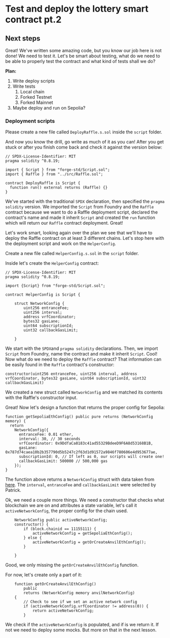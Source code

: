 # Test and deploy the lottery smart contract pt.2

## Next steps

Great! We've written some amazing code, but you know our job here is not done! We need to test it. Let's be smart about testing, what do we need to be able to properly test the contract and what kind of tests shall we do?

**Plan:**

1. Write deploy scripts
2. Write tests
   1. Local chain
   2. Forked Testnet
   3. Forked Mainnet
3. Maybe deploy and run on Sepolia?

### Deployment scripts

Please create a new file called `DeployRaffle.s.sol` inside the `script` folder.

And now you know the drill, go write as much of it as you can! After you get stuck or after you finish come back and check it against the version below:

```solidity
// SPDX-License-Identifier: MIT
pragma solidity ^0.8.19;

import { Script } from "forge-std/Script.sol";
import { Raffle } from "../src/Raffle.sol";

contract DeployRaffle is Script {
  function run() external returns (Raffle) {}
}
```

We've started with the traditional `SPDX` declaration, then specified the `pragma solidity` version. We imported the `Script` from Foundry and the `Raffle` contract because we want to do a Raffle deployment script, declared the contract's name and made it inherit `Script` and created the `run` function which will return our `Raffle` contract deployment. Great!

Let's work smart, looking again over the plan we see that we'll have to deploy the Raffle contract on at least 3 different chains. Let's stop here with the deployment script and work on the `HelperConfig`.

Create a new file called `HelperConfig.s.sol` in the `script` folder.

Inside let's create the `HelperConfig` contract:

```solidity
// SPDX-License-Identifier: MIT
pragma solidity ^0.8.19;

import {Script} from "forge-std/Script.sol";

contract HelperConfig is Script {

    struct NetworkConfig {
        uint256 entranceFee;
        uint256 interval;
        address vrfCoordinator;
        bytes32 gasLane;
        uint64 subscriptionId;
        uint32 callbackGasLimit;

    }
```

We start with the `SPDX`and `pragma solidity` declarations. Then, we import `Script` from Foundry, name the contract and make it inherit `Script`. Cool! Now what do we need to deploy the `Raffle` contract? That information can be easily found in the `Raffle` contract's constructor:

`constructor(uint256 entranceFee, uint256 interval, address vrfCoordinator, bytes32 gasLane, uint64 subscriptionId, uint32 callbackGasLimit)`

We created a new struct called `NetworkConfig` and we matched its contents with the Raffle's constructor input.

Great! Now let's design a function that returns the proper config for Sepolia:

```solidity
function getSepoliaEthConfig() public pure returns (NetworkConfig memory) {
  return
    NetworkConfig({
      entranceFee: 0.01 ether,
      interval: 30, // 30 seconds
      vrfCoordinator: 0x9DdfaCa8183c41ad55329BdeeD9F6A8d53168B1B,
      gasLane: 0x787d74caea10b2b357790d5b5247c2f63d1d91572a9846f780606e4d953677ae,
      subscriptionId: 0, // If left as 0, our scripts will create one!
      callbackGasLimit: 500000 // 500,000 gas
    });
}
```

The function above returns a `NetworkConfig` struct with data taken from [here](https://docs.chain.link/vrf/v2/subscription/supported-networks#sepolia-testnet). The `interval`, `entranceFee` and `callbackGasLimit` were selected by Patrick.

Ok, we need a couple more things. We need a constructor that checks what blockchain we are on and attributes a state variable, let's call it `activeNetworkConfig`, the proper config for the chain used.

```solidity
    NetworkConfig public activeNetworkConfig;
    constructor() {
        if (block.chainid == 11155111) {
            activeNetworkConfig = getSepoliaEthConfig();
        } else {
            activeNetworkConfig = getOrCreateAnvilEthConfig();
        }

    }
```

Good, we only missing the `getOrCreateAnvilEthConfig` function.

For now, let's create only a part of it:

```solidity
    function getOrCreateAnvilEthConfig()
        public
        returns (NetworkConfig memory anvilNetworkConfig)
    {
        // Check to see if we set an active network config
        if (activeNetworkConfig.vrfCoordinator != address(0)) {
            return activeNetworkConfig;
        }

```

We check if the `activeNetworkConfig` is populated, and if is we return it. If not we need to deploy some mocks. But more on that in the next lesson.
